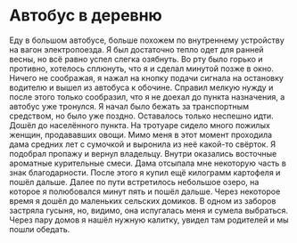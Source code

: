 Автобус в деревню
=================

Еду в большом автобусе, больше похожем по внутреннему устройству на вагон электропоезда. Я был достаточно тепло одет для ранней весны, но всё равно успел слегка озябнуть. Во рту было горько и противно, хотелось сплюнуть, что я и сделал минутой позже в окно. Ничего не соображая, я нажал на кнопку подачи сигнала на остановку водителю и вышел из автобуса к обочине. Справил мелкую нужду и после этого только сообразил, что я не доехал до пункта назначения, а автобус уже тронулся. Я начал было бежать за транспортным средством, но было уже поздно. Оставалось только неспешно идти. Дошёл до населённого пункта. На тротуаре сидело много пожилых женщин, продававших овощи. Мимо меня в этот момент проходила дама средних лет с сумочкой и выронила из неё какой-то свёрток. Я подобрал пропажу и вернул владельцу. Внутри оказались восточные ароматные курительные смеси. Дама отсыпала мне некоторую часть в знак благодарности. После этого я купил ещё килограмм картофеля и пошёл дальше. Далее по пути встретилось небольшое озеро, на которое я полюбовался минут пять и пошёл дальше. Через некоторое время я дошёл до маленьких сельских домиков. В одном из заборов застряла гусыня, но, видимо, она испугалась меня и сумела выбраться. Через пару домов я нашёл нужную калитку, увидел там родителей и мы пошли обедать.
